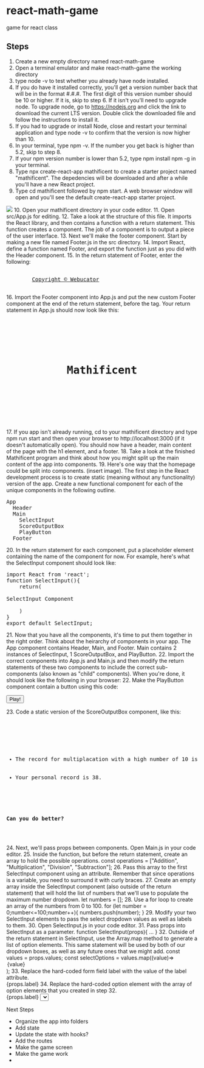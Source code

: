 # react-math-game
game for react class

## Steps

1. Create a new empty directory named react-math-game
2. Open a terminal emulator and make react-math-game the working directory
3. type node -v to test whether you already have node installed.
4. If you do have it installed correctly, you'll get a version number back that will be in the format #.#.#. The first digit of this version number should be 10 or higher. If it is, skip to step 6. If it isn't you'll need to upgrade node. To upgrade node, go to https://nodejs.org and click the link to download the current LTS version. Double click the downloaded file and follow the instructions to install it.
5. If you had to upgrade or install Node, close and restart your terminal application and type node -v to confirm that the version is now higher than 10.
6. In your terminal, type npm -v. If the number you get back is higher than 5.2, skip to step 8.
7. If your npm version number is lower than 5.2, type npm install npm -g in your terminal.
8. Type npx create-react-app mathificent to create a starter project named "mathificent". The depedencies will be downloaded and after a while you'll have a new React project.
9. Type cd mathificent followed by npm start. A web browser window will open and you'll see the default create-react-app starter project.
<img src="default-create-react-app-project.png">
10. Open your mathificent directory in your code editor.
11. Open src/App.js for editing.
12. Take a look at the structure of this file. It imports the React library, and then contains a function with a return statement. This function creates a component. The job of a component is to output a piece of the user interface.
13. Next we'll make the footer component. Start by making a new file named Footer.js in the src directory.
14. Import React, define a function named Footer, and export the function just as you did with the Header component.
15. In the return statement of Footer, enter the following:
<pre><footer className="navbar fixed-bottom bg-dark">
        <a href="https://www.webucator.com">Copyright &copy; Webucator</a>
    </footer></pre>
16. Import the Footer component into App.js and put the new custom Footer component at the end of the return statement, before the </div> tag. Your return statement in App.js should now look like this:
<pre>
    <div className="App">
      <Header />
      <h1>Mathificent</h1>
      <Footer />
</div></pre>
17. If you app isn't already running, cd to your mathificent directory and type npm run start and then open your browser to http://localhost:3000 (if it doesn't automatically open). You should now have a header, main content of the page with the h1 element, and a footer.
18. Take a look at the finished Mathificent program and think about how you might split up the main content of the app into components.
19. Here's one way that the homepage could be split into components. (insert image). The first step in the React development process is to create static (meaning without any functionality) version of the app. Create a new functional component for each of the unique components in the following outline.
<pre>
App
  Header
  Main
    SelectInput
    ScoreOutputBox
    PlayButton
  Footer
</pre>
20. In the return statement for each component, put a placeholder element containing the name of the component for now. For example, here's what the SelectInput component should look like:
<pre>import React from 'react';
function SelectInput(){
    return(
        <div>SelectInput Component</div>
    )
}
export default SelectInput;</pre>
21. Now that you have all the components, it's time to put them together in the right order. Think about the heirarchy of components in your app. The App component contains Header, Main, and Footer. Main contains 2 instances of SelectInput, 1 ScoreOutputBox, and PlayButton.
22. Import the correct components into App.js and Main.js and then modify the return statements of these two components to include the correct sub-components (also known as "child" components). When you're done, it should look like the following in your browser:
22. Make the PlayButton component contain a button using this code:
<pre>
<button class="btn btn-success">Play!</button>
</pre>
23. Code a static version of the ScoreOutputBox component, like this:
<pre>
        <div className="w-25" style={{margin:"0 auto"}}>
            <ul>
                <li>The record for multiplacation with a high number of 10 is 42.</li>
                <li>Your personal record is 38.</li>
            </ul>
        <p><b>Can you do better?</b></p>
        </div></pre>
24. Next, we'll pass props between components. Open Main.js in your code editor.
25. Inside the function, but before the return statement, create an array to hold the possible operations.
const operations = ["Addition",
                      "Multiplication",
                      "Division",
                      "Subtraction"];
26. Pass this array to the first SelectInput component using an attribute. Remember that since operations is a variable, you need to surround it with curly braces.
            <SelectInput label = "Operation" values = {operations} />
27. Create an empty array inside the SelectInput component (also outside of the return statement) that will hold the list of numbers that we'll use to populate the maximum number dropdown.
    let numbers = [];
28. Use a for loop to create an array of the numbers from 0 to 100.
    for (let number = 0;number<=100;number++){
        numbers.push(number);
    }
29. Modify your two SelectInput elements to pass the select dropdown values as well as labels to them.
            <SelectInput label = "Operation" values = {operations} />
            <SelectInput label = "Maximum Number" values = {numbers} />
30. Open SelectInput.js in your code editor.
31. Pass props into SelectInput as a parameter.
function SelectInput(props){
    ...
}
32. Outside of the return statement in SelectInput, use the Array.map method to generate a list of option elements. This same statement will be used by both of our dropdown boxes, as well as any future ones that we might add.
    const values = props.values;
    const selectOptions = values.map((value)=>
        <option value={value} key={value.toString()}>{value}</option>
    );
33. Replace the hard-coded form field label with the value of the label attribute.
        <div><label>{props.label}
34. Replace the hard-coded option element with the array of option elements that you created in step 32.
        <div><label>{props.label}
            <select id="operation" className="form-control">
                {selectOptions}
            </select>
            </label>
        </div>

Next Steps
- Organize the app into folders
- Add state
- Update the state with hooks?
- Add the routes
- Make the game screen
- Make the game work
- 


